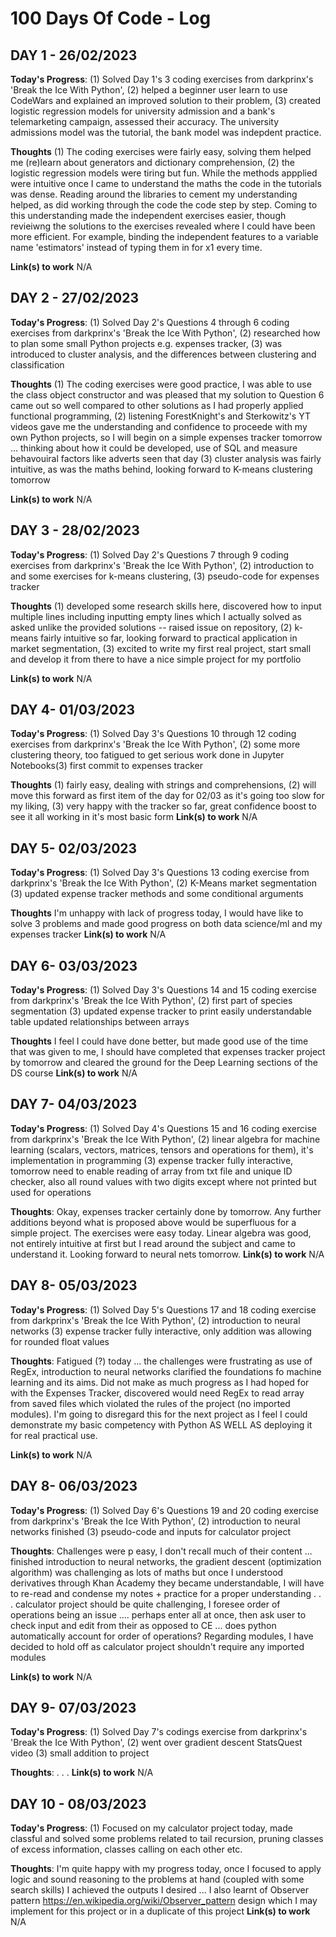 # 100 Days Of Code - Log

## DAY 1 - 26/02/2023

**Today's Progress**: (1) Solved Day 1's 3 coding exercises from darkprinx's 'Break the Ice With Python', (2) helped a beginner user learn to use CodeWars and explained an improved solution to their problem, (3) created logistic regression models for university admission and a bank's telemarketing campaign, assessed their accuracy. The university admissions model was the tutorial, the bank model was indepdent practice.

**Thoughts** (1) The coding exercises were fairly easy, solving them helped me (re)learn about generators and dictionary comprehension, (2) the logistic regression models were tiring but fun. While the methods appplied were intuitive once I came to understand the maths the code in the tutorials was dense. Reading around the libraries to cement my understanding helped, as did working through the code the code step by step. Coming to this understanding made the independent exercises easier, though revieiwng the solutions to the exercises revealed where I could have been more efficient. For example, binding the independent features to a variable name 'estimators' instead of typing them in for x1 every time.

**Link(s) to work**
N/A

## DAY 2 - 27/02/2023

**Today's Progress**: (1) Solved Day 2's Questions 4 through 6 coding exercises from darkprinx's 'Break the Ice With Python', (2) researched how to plan some small Python projects e.g. expenses tracker, (3) was introduced to cluster analysis, and the differences between clustering and classification 

**Thoughts** (1) The coding exercises were good practice, I was able to use the class object constructor and was pleased that my solution to Question 6 came out so well compared to other solutions as I had properly applied functional programming, (2) listening ForestKnight's and Sterkowitz's YT videos gave me the understanding and confidence to proceede with my own Python projects, so I will begin on a simple expenses tracker tomorrow ... thinking about how it could be developed, use of SQL and measure behavouiral factors like adverts seen that day (3) cluster analysis was fairly intuitive, as was the maths behind, looking forward to K-means clustering tomorrow  

**Link(s) to work**
N/A

## DAY 3 - 28/02/2023

**Today's Progress**: (1) Solved Day 2's Questions 7 through 9 coding exercises from darkprinx's 'Break the Ice With Python', (2) introduction to and some exercises for k-means clustering, (3) pseudo-code for expenses tracker

**Thoughts** (1) developed some research skills here, discovered how to input multiple lines including inputting empty lines which I actually solved as asked unlike the provided solutions -- raised issue on repository, (2) k-means fairly intuitive so far, looking forward to practical application in market segmentation, (3) excited to write my first real project, start small and develop it from there to have a nice simple project for my portfolio  

**Link(s) to work**
N/A

## DAY 4- 01/03/2023

**Today's Progress**: (1) Solved Day 3's Questions 10 through 12 coding exercises from darkprinx's 'Break the Ice With Python', (2) some more clustering theory, too fatigued to get serious work done in Jupyter Notebooks(3) first commit to expenses tracker

**Thoughts** (1) fairly easy, dealing with strings and comprehensions, (2) will move this forward as first item of the day for 02/03 as it's going too slow for my liking, (3) very happy with the tracker so far, great confidence boost to see it all working in it's most basic form 
**Link(s) to work**
N/A

## DAY 5- 02/03/2023

**Today's Progress**: (1) Solved Day 3's Questions 13 coding exercise from darkprinx's 'Break the Ice With Python', (2) K-Means market segmentation (3) updated expense tracker methods and some conditional arguments

**Thoughts** I'm unhappy with lack of progress today, I would have like to solve 3 problems and made good progress on both data science/ml and my expenses tracker 
**Link(s) to work**
N/A

## DAY 6- 03/03/2023

**Today's Progress**: (1) Solved Day 3's Questions 14 and 15 coding exercise from darkprinx's 'Break the Ice With Python', (2) first part of species segmentation (3) updated expense tracker to print easily understandable table updated relationships between arrays

**Thoughts** I feel I could have done better, but made good use of the time that was given to me, I should have completed that expenses tracker project by tomorrow and cleared the ground for the Deep Learning sections of the DS course 
**Link(s) to work**
N/A

## DAY 7- 04/03/2023

**Today's Progress**: (1) Solved Day 4's Questions 15 and 16 coding exercise from darkprinx's 'Break the Ice With Python', (2) linear algebra for machine learning (scalars, vectors, matrices, tensors and operations for them), it's implementation in programming (3) expense tracker fully interactive, tomorrow need to enable reading of array from txt file and unique ID checker, also all round values with two digits except where not printed but used for operations

**Thoughts**: Okay, expenses tracker certainly done by tomorrow. Any further additions beyond what is proposed above would be superfluous for a simple project. The exercises were easy today. Linear algebra was good, not entirely intuitive at first but I read around the subject and came to understand it. Looking forward to neural nets tomorrow.
**Link(s) to work**
N/A

## DAY 8- 05/03/2023

**Today's Progress**: (1) Solved Day 5's Questions 17 and 18 coding exercise from darkprinx's 'Break the Ice With Python', (2) introduction to neural networks (3) expense tracker fully interactive, only addition was allowing for rounded float values

**Thoughts**: Fatigued (?) today ... the challenges were frustrating as use of RegEx, introduction to neural networks clarified the foundations fo machine learning and its aims. Did not make as much progress as I had hoped for with the Expenses Tracker, discovered would need RegEx to read array from saved files which violated the rules of the project (no imported modules). I'm going to disregard this for the next project as I feel I could demonstrate my basic competency with Python AS WELL AS deploying it for real practical use.

**Link(s) to work**
N/A

## DAY 8- 06/03/2023

**Today's Progress**: (1) Solved Day 6's Questions 19 and 20 coding exercise from darkprinx's 'Break the Ice With Python', (2) introduction to neural networks finished (3) pseudo-code and inputs for calculator project

**Thoughts**: Challenges were p easy, I don't recall much of their content ... finished introduction to neural networks, the gradient descent (optimization algorithm) was challenging as lots of maths but once I understood derivatives through Khan Academy they became understandable, I will have to re-read and condense my notes + practice for a proper understanding . . . calculator project should be quite challenging, I foresee order of operations being an issue .... perhaps enter all at once, then ask user to check input and edit from their as opposed to CE ... does python automatically account for order of operations? Regarding modules, I have decided to hold off as calculator project shouldn't require any imported modules

**Link(s) to work**
N/A

## DAY 9- 07/03/2023

**Today's Progress**: (1) Solved Day 7's codings exercise from darkprinx's 'Break the Ice With Python', (2) went over gradient descent StatsQuest video (3) small addition to project

**Thoughts**: . . .
**Link(s) to work**
N/A

## DAY 10 - 08/03/2023

**Today's Progress**: (1) Focused on my calculator project today, made classful and solved some problems related to tail recursion, pruning classes of excess information, classes calling on each other etc.

**Thoughts**: I'm quite happy with my progress today, once I focused to apply logic and sound reasoning to the problems at hand (coupled with some search skills) I achieved the outputs I desired ... I also learnt of Observer pattern https://en.wikipedia.org/wiki/Observer_pattern design which I may implement for this project or in a duplicate of this project
**Link(s) to work**
N/A

